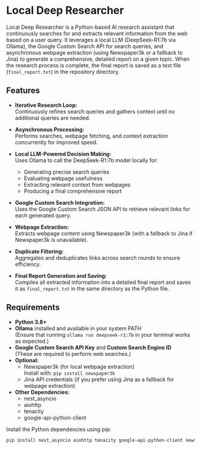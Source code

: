 # Local Deep Researcher

Local Deep Researcher is a Python-based AI research assistant that continuously searches for and extracts relevant information from the web based on a user query. It leverages a local LLM (DeepSeek-R1:7b via Ollama), the Google Custom Search API for search queries, and asynchronous webpage extraction (using Newspaper3k or a fallback to Jina) to generate a comprehensive, detailed report on a given topic. When the research process is complete, the final report is saved as a text file (`final_report.txt`) in the repository directory.

## Features

- **Iterative Research Loop:**  
  Continuously refines search queries and gathers context until no additional queries are needed.

- **Asynchronous Processing:**  
  Performs searches, webpage fetching, and context extraction concurrently for improved speed.

- **Local LLM-Powered Decision Making:**  
  Uses Ollama to call the DeepSeek-R1:7b model locally for:
  - Generating precise search queries
  - Evaluating webpage usefulness
  - Extracting relevant context from webpages
  - Producing a final comprehensive report

- **Google Custom Search Integration:**  
  Uses the Google Custom Search JSON API to retrieve relevant links for each generated query.

- **Webpage Extraction:**  
  Extracts webpage content using Newspaper3k (with a fallback to Jina if Newspaper3k is unavailable).

- **Duplicate Filtering:**  
  Aggregates and deduplicates links across search rounds to ensure efficiency.

- **Final Report Generation and Saving:**  
  Compiles all extracted information into a detailed final report and saves it as `final_report.txt` in the same directory as the Python file.

## Requirements

- **Python 3.8+**
- **Ollama** installed and available in your system PATH  
  (Ensure that running `ollama run deepseek-r1:7b` in your terminal works as expected.)
- **Google Custom Search API Key** and **Custom Search Engine ID**  
  (These are required to perform web searches.)
- **Optional:**  
  - Newspaper3k (for local webpage extraction)  
    Install with: `pip install newspaper3k`  
  - Jina API credentials (if you prefer using Jina as a fallback for webpage extraction)
- **Other Dependencies:**  
  - nest_asyncio  
  - aiohttp  
  - tenacity  
  - google-api-python-client

Install the Python dependencies using pip:

```bash
pip install nest_asyncio aiohttp tenacity google-api-python-client newspaper3k
